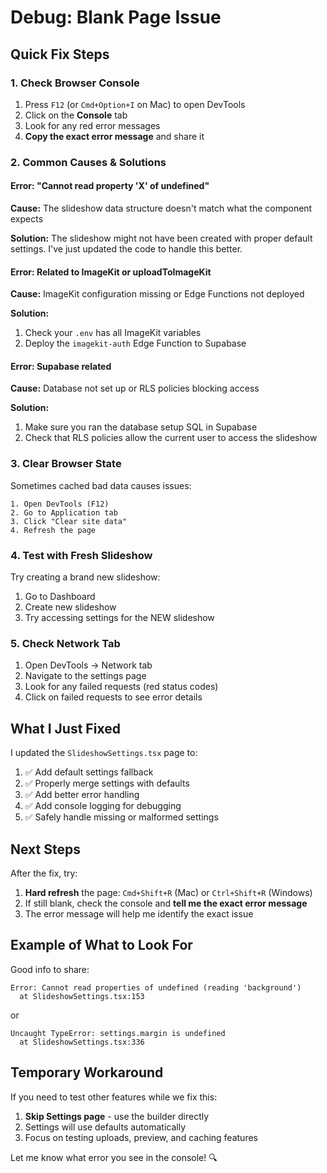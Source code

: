 # Debug: Blank Page Issue

## Quick Fix Steps

### 1. Check Browser Console
1. Press `F12` (or `Cmd+Option+I` on Mac) to open DevTools
2. Click on the **Console** tab
3. Look for any red error messages
4. **Copy the exact error message** and share it

### 2. Common Causes & Solutions

#### Error: "Cannot read property 'X' of undefined"
**Cause:** The slideshow data structure doesn't match what the component expects

**Solution:** The slideshow might not have been created with proper default settings. I've just updated the code to handle this better.

#### Error: Related to ImageKit or uploadToImageKit
**Cause:** ImageKit configuration missing or Edge Functions not deployed

**Solution:** 
1. Check your `.env` has all ImageKit variables
2. Deploy the `imagekit-auth` Edge Function to Supabase

#### Error: Supabase related
**Cause:** Database not set up or RLS policies blocking access

**Solution:**
1. Make sure you ran the database setup SQL in Supabase
2. Check that RLS policies allow the current user to access the slideshow

### 3. Clear Browser State

Sometimes cached bad data causes issues:

```
1. Open DevTools (F12)
2. Go to Application tab
3. Click "Clear site data"
4. Refresh the page
```

### 4. Test with Fresh Slideshow

Try creating a brand new slideshow:
1. Go to Dashboard
2. Create new slideshow
3. Try accessing settings for the NEW slideshow

### 5. Check Network Tab

1. Open DevTools → Network tab
2. Navigate to the settings page
3. Look for any failed requests (red status codes)
4. Click on failed requests to see error details

## What I Just Fixed

I updated the `SlideshowSettings.tsx` page to:

1. ✅ Add default settings fallback
2. ✅ Properly merge settings with defaults
3. ✅ Add better error handling
4. ✅ Add console logging for debugging
5. ✅ Safely handle missing or malformed settings

## Next Steps

After the fix, try:

1. **Hard refresh** the page: `Cmd+Shift+R` (Mac) or `Ctrl+Shift+R` (Windows)
2. If still blank, check the console and **tell me the exact error message**
3. The error message will help me identify the exact issue

## Example of What to Look For

Good info to share:
```
Error: Cannot read properties of undefined (reading 'background')
  at SlideshowSettings.tsx:153
```

or

```
Uncaught TypeError: settings.margin is undefined
  at SlideshowSettings.tsx:336
```

## Temporary Workaround

If you need to test other features while we fix this:

1. **Skip Settings page** - use the builder directly
2. Settings will use defaults automatically
3. Focus on testing uploads, preview, and caching features

Let me know what error you see in the console! 🔍

